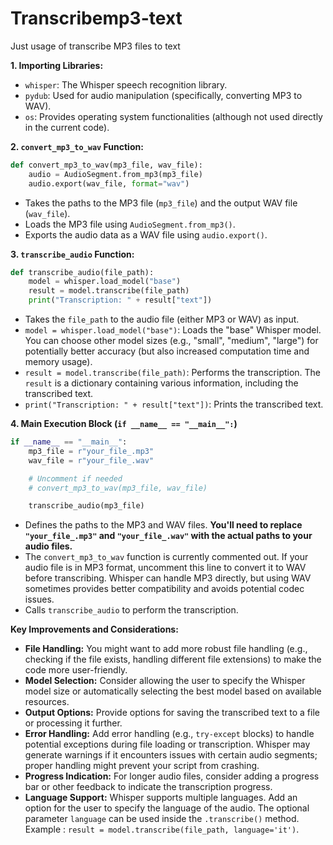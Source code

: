 # Transcribemp3-text

Just usage of transcribe MP3 files to text


**1. Importing Libraries:**
   * `whisper`: The Whisper speech recognition library.
   * `pydub`:  Used for audio manipulation (specifically, converting MP3 to WAV).
   * `os`:  Provides operating system functionalities (although not used directly in the current code).

**2. `convert_mp3_to_wav` Function:**

   ```python
   def convert_mp3_to_wav(mp3_file, wav_file):
       audio = AudioSegment.from_mp3(mp3_file)
       audio.export(wav_file, format="wav")
   ```

   * Takes the paths to the MP3 file (`mp3_file`) and the output WAV file (`wav_file`).
   * Loads the MP3 file using `AudioSegment.from_mp3()`.
   * Exports the audio data as a WAV file using `audio.export()`.

**3. `transcribe_audio` Function:**

   ```python
   def transcribe_audio(file_path):
       model = whisper.load_model("base")
       result = model.transcribe(file_path)
       print("Transcription: " + result["text"])

   ```

   * Takes the `file_path` to the audio file (either MP3 or WAV) as input.
   * `model = whisper.load_model("base")`: Loads the "base" Whisper model. You can choose other model sizes (e.g., "small", "medium", "large") for potentially better accuracy (but also increased computation time and memory usage).
   * `result = model.transcribe(file_path)`: Performs the transcription. The `result` is a dictionary containing various information, including the transcribed text.
   * `print("Transcription: " + result["text"])`: Prints the transcribed text.

**4. Main Execution Block (`if __name__ == "__main__":`)**

   ```python
   if __name__ == "__main__":
       mp3_file = r"your_file_.mp3"
       wav_file = r"your_file_.wav"

       # Uncomment if needed
       # convert_mp3_to_wav(mp3_file, wav_file)

       transcribe_audio(mp3_file)
   ```

   * Defines the paths to the MP3 and WAV files.  **You'll need to replace `"your_file_.mp3"` and `"your_file_.wav"` with the actual paths to your audio files.**
   * The `convert_mp3_to_wav` function is currently commented out. If your audio file is in MP3 format, uncomment this line to convert it to WAV before transcribing.  Whisper can handle MP3 directly, but using WAV sometimes provides better compatibility and avoids potential codec issues.
   * Calls `transcribe_audio` to perform the transcription.



**Key Improvements and Considerations:**

* **File Handling:**  You might want to add more robust file handling (e.g., checking if the file exists, handling different file extensions) to make the code more user-friendly.
* **Model Selection:**  Consider allowing the user to specify the Whisper model size or automatically selecting the best model based on available resources.
* **Output Options:** Provide options for saving the transcribed text to a file or processing it further.
* **Error Handling:**  Add error handling (e.g., `try-except` blocks) to handle potential exceptions during file loading or transcription.  Whisper may generate warnings if it encounters issues with certain audio segments; proper handling might prevent your script from crashing.
* **Progress Indication:** For longer audio files, consider adding a progress bar or other feedback to indicate the transcription progress.
* **Language Support:** Whisper supports multiple languages.  Add an option for the user to specify the language of the audio. The optional parameter `language` can be used inside the `.transcribe()` method. Example : `result = model.transcribe(file_path, language='it')`.
